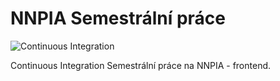 # NNPIA Semestrální práce

![Continuous Integration](https://github.com/st52530/nnpia-react/workflows/Continuous%20Integration/badge.svg)

Continuous Integration Semestrální práce na NNPIA - frontend.